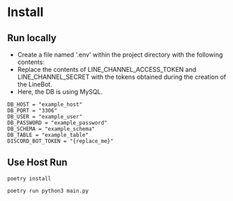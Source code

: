 # Install

## Run locally
- Create a file named '.env' within the project directory with the following contents:
- Replace the contents of LINE_CHANNEL_ACCESS_TOKEN and LINE_CHANNEL_SECRET with the tokens obtained during the creation of the LineBot.
- Here, the DB is using MySQL.

```
DB_HOST = "example_host"
DB_PORT = "3306"
DB_USER = "example_user"
DB_PASSWORD = "example_password"
DB_SCHEMA = "example_schema"
DB_TABLE = "example_table"
DISCORD_BOT_TOKEN = "{replace_me}"
```
## Use Host Run

```
poetry install
```

```
poetry run python3 main.py
```